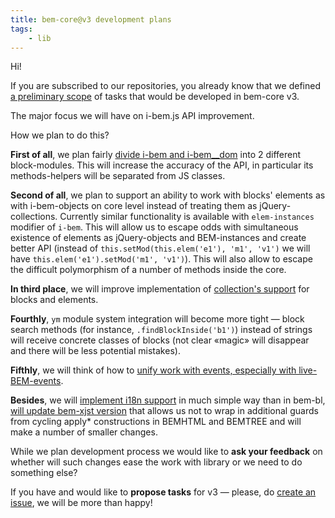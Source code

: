 ```yaml
---
title: bem-core@v3 development plans
tags:
    - lib
---
```


Hi!

If you are subscribed to our repositories, you already know that we defined [a preliminary scope](https://github.com/bem/bem-core/issues?milestone=6&state=open) of tasks that would be developed in bem-core v3.

The major focus we will have on i-bem.js API improvement. 

How we plan to do this?

**First of all**, we plan fairly [divide i-bem and i-bem__dom](https://github.com/bem/bem-core/issues/413) into 2 different block-modules. This will increase the accuracy of the API, in particular its methods-helpers will be separated from JS classes.

**Second of all**, we plan to support an ability to work with blocks' elements as with i-bem-objects on core level instead of treating them as jQuery-collections. Currently similar functionality is available with `elem-instances` modifier of `i-bem`. This will allow us to escape odds with simultaneous existence of elements as jQuery-objects and BEM-instances and create better API (instead of `this.setMod(this.elem('e1'), 'm1', 'v1')` we will have `this.elem('e1').setMod('m1', 'v1')`). This will also allow to escape the difficult polymorphism of a number of methods inside the core.

**In third place**, we will improve implementation of [collection's support](https://github.com/bem/bem-core/issues/582) for blocks and elements.

**Fourthly**, `ym` module system integration will become more tight — block search methods (for instance, `.findBlockInside('b1')`) instead of strings will receive concrete classes of blocks (not clear «magic» will disappear and there will be less potential mistakes).

**Fifthly**, we will think of how to [unify work with events, especially with live-BEM-events](https://github.com/bem/bem-core/issues/394).

**Besides**, we will [implement i18n support](https://github.com/bem/bem-core/issues/576) in much simple way than in bem-bl, [will update bem-xjst version](https://github.com/bem/bem-core/issues/491) that allows us not to wrap in additional guards from cycling apply* constructions in BEMHTML and BEMTREE and will make a number of smaller changes.

While we plan development process we would like to **ask your feedback** on whether will such changes ease the work with library or we need to do something else?

If you have and would like to **propose tasks** for v3 — please, do [create an issue](https://github.com/bem/bem-core/issues/new), we will be more than happy!
